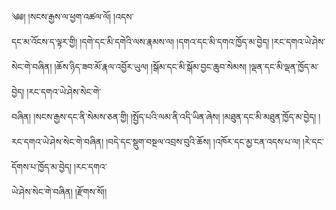 ﻿  
༄༅། །སངས་རྒྱས་ལ་ཕྱག་འཚལ་ལོ། །འདས་  
དང་མ་འོངས་ད་ལྟར་གྱི། །དགེ་དང་མི་དགེའི་ལས་རྣམས་ལ། །དགའ་དང་མི་དགའ་ཁྱོད་མ་བྱེད། །རང་དགའ་ཡེ་ཤེས་སེང་གེ་བཞིན། །ཆོས་ཉིད་ཟབ་མོ་རྣལ་འབྱོར་ཡུལ། །སྒོམ་དང་མི་སྒོམ་བྱང་ཆུབ་སེམས། །ལྡན་དང་མི་ལྡན་ཁྱོད་མ་བྱེད། །རང་དགའ་ཡེ་ཤེས་སེང་གེ་  
བཞིན། །སངས་རྒྱས་དང་ནི་སེམས་ཅན་གྱི། །སྤྱོད་པའི་ལམ་ནི་འདི་ཡིན་ཞེས། །མཐུན་དང་མི་མཐུན་ཁྱོད་མ་བྱེད། །རང་དགའ་ཡེ་ཤེས་སེང་གེ་བཞིན། །བདེ་དང་སྡུག་བསྔལ་འབྲས་བུའི་ཆོས། །འཁོར་དང་མྱ་ངན་འདས་པ་ལ། །རེ་དང་དོགས་པ་ཁྱོད་མ་བྱེད། །རང་དགའ་  
ཡེ་ཤེས་སེང་གེ་བཞིན། །རྫོགས་སོ།།  
  
